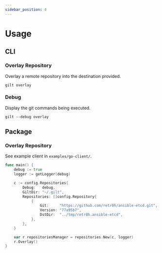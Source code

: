 ```yaml
---
sidebar_position: 4
---
```


# Usage

## CLI

### Overlay Repository

Overlay a remote repository into the destination provided.

```
gilt overlay
```

### Debug

Display the git commands being executed.

```
gilt --debug overlay
```

## Package

### Overlay Repository

See example client in `examples/go-client/`.

```go
func main() {
	debug := true
	logger := getLogger(debug)

	c := config.Repositories{
		Debug:   debug,
		GiltDir: "~/.gilt",
		Repositories: []config.Repository{
			{
				Git:     "https://github.com/retr0h/ansible-etcd.git",
				Version: "77a95b7",
				DstDir:  "../tmp/retr0h.ansible-etcd",
			},
		},
	}

	var r repositoriesManager = repositories.New(c, logger)
	r.Overlay()
}
```
